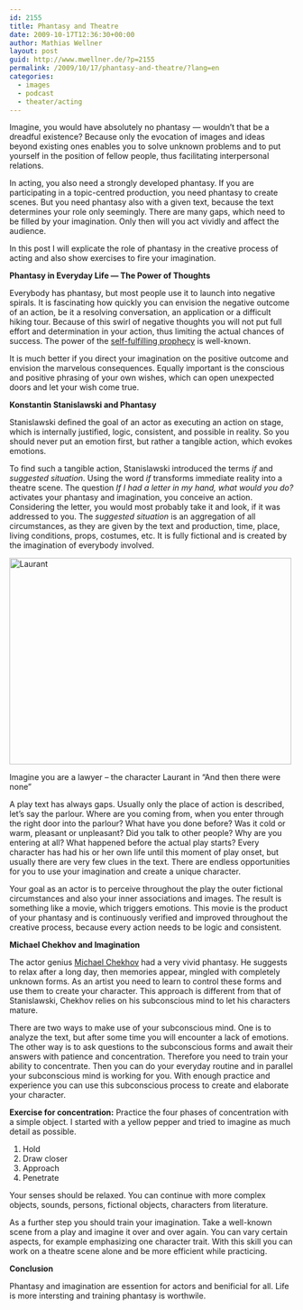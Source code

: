 ```yaml
---
id: 2155
title: Phantasy and Theatre
date: 2009-10-17T12:36:30+00:00
author: Mathias Wellner
layout: post
guid: http://www.mwellner.de/?p=2155
permalink: /2009/10/17/phantasy-and-theatre/?lang=en
categories:
  - images
  - podcast
  - theater/acting
---
```

Imagine, you would have absolutely no phantasy &#8212; wouldn&#8217;t that be a dreadful existence? Because only the evocation of images and ideas beyond existing ones enables you to solve unknown problems and to put yourself in the position of fellow people, thus facilitating interpersonal relations. 

In acting, you also need a strongly developed phantasy. If you are participating in a topic-centred production, you need phantasy to create scenes. But you need phantasy also with a given text, because the text determines your role only seemingly. There are many gaps, which need to be filled by your imagination. Only then will you act vividly and affect the audience. 

In this post I will explicate the role of phantasy in the creative process of acting and also show exercises to fire your imagination.

**Phantasy in Everyday Life &#8212; The Power of Thoughts**

Everybody has phantasy, but most people use it to launch into negative spirals. It is fascinating how quickly you can envision the negative outcome of an action, be it a resolving conversation, an application or a difficult hiking tour. Because of this swirl of negative thoughts you will not put full effort and determination in your action, thus limiting the actual chances of success. The power of the [self-fulfilling prophecy](http://en.wikipedia.org/wiki/Self-fulfilling_prophecy) is well-known. 

It is much better if you direct your imagination on the positive outcome and envision the marvelous consequences. Equally important is the conscious and positive phrasing of your own wishes, which can open unexpected doors and let your wish come true. 

**Konstantin Stanislawski and Phantasy**

Stanislawski defined the goal of an actor as executing an action on stage, which is internally justified, logic, consistent, and possible in reality. So you should never put an emotion first, but rather a tangible action, which evokes emotions. 

To find such a tangible action, Stanislawski introduced the terms _if_ and _suggested situation_. Using the word _if_ transforms immediate reality into a theatre scene. The question _If I had a letter in my hand, what would you do?_ activates your phantasy and imagination, you conceive an action. Considering the letter, you would most probably take it and look, if it was addressed to you. The _suggested situation_ is an aggregation of all circumstances, as they are given by the text and production, time, place, living conditions, props, costumes, etc. It is fully fictional and is created by the imagination of everybody involved. 

<div style="width: 510px" class="wp-caption aligncenter">
  <a href="http://www.flickr.com/photos/mwellner/2573847522/" title="Laurant by wellnair, on Flickr"><img src="http://farm4.static.flickr.com/3052/2573847522_a2f89b9077.jpg" width="500" height="366" alt="Laurant" /></a>
  
  <p class="wp-caption-text">
    Imagine you are a lawyer &#8211; the character Laurant in &#8220;And then there were none&#8221;<br />
  </p>
</div>

A play text has always gaps. Usually only the place of action is described, let&#8217;s say the parlour. Where are you coming from, when you enter through the right door into the parlour? What have you done before? Was it cold or warm, pleasant or unpleasant? Did you talk to other people? Why are you entering at all? What happened before the actual play starts? Every character has had his or her own life until this moment of play onset, but usually there are very few clues in the text. There are endless opportunities for you to use your imagination and create a unique character. 

Your goal as an actor is to perceive throughout the play the outer fictional circumstances and also your inner associations and images. The result is something like a movie, which triggers emotions. This movie is the product of your phantasy and is continuously verified and improved throughout the creative process, because every action needs to be logic and consistent. 

**Michael Chekhov and Imagination**

The actor genius [Michael Chekhov](http://en.wikipedia.org/wiki/Michael_Chekhov) had a very vivid phantasy. He suggests to relax after a long day, then memories appear, mingled with completely unknown forms. As an artist you need to learn to control these forms and use them to create your character. This approach is different from that of Stanislawski, Chekhov relies on his subconscious mind to let his characters mature. 

There are two ways to make use of your subconscious mind. One is to analyze the text, but after some time you will encounter a lack of emotions. The other way is to ask questions to the subconscious forms and await their answers with patience and concentration. Therefore you need to train your ability to concentrate. Then you can do your everyday routine and in parallel your subconscious mind is working for you. With enough practice and experience you can use this subconscious process to create and elaborate your character. 

**Exercise for concentration:** Practice the four phases of concentration with a simple object. I started with a yellow pepper and tried to imagine as much detail as possible. 

  1. Hold
  2. Draw closer
  3. Approach
  4. Penetrate

Your senses should be relaxed. You can continue with more complex objects, sounds, persons, fictional objects, characters from literature. 

As a further step you should train your imagination. Take a well-known scene from a play and imagine it over and over again. You can vary certain aspects, for example emphasizing one character trait. With this skill you can work on a theatre scene alone and be more efficient while practicing. 

**Conclusion**

Phantasy and imagination are essention for actors and benificial for all. Life is more intersting and training phantasy is worthwile.